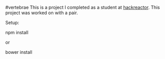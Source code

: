 #vertebrae
This is a project I completed as a student at [hackreactor](http://hackreactor.com). This project was worked on with a pair.

Setup:

npm install

or

bower install